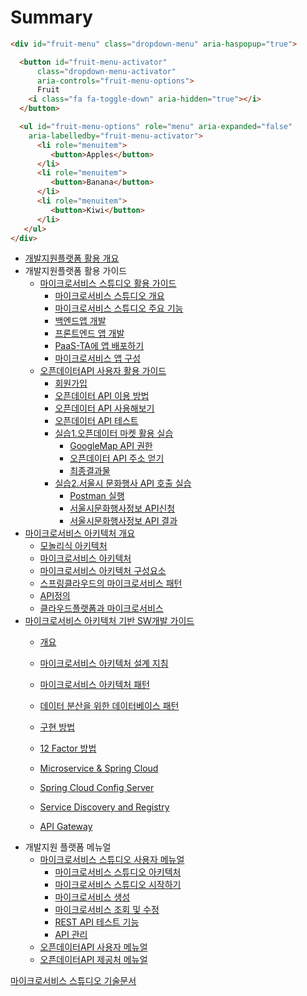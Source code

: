 # Summary



```html
<div id="fruit-menu" class="dropdown-menu" aria-haspopup="true">

  <button id="fruit-menu-activator" 
      class="dropdown-menu-activator"
      aria-controls="fruit-menu-options">
      Fruit
    <i class="fa fa-toggle-down" aria-hidden="true"></i>   
  </button> 

  <ul id="fruit-menu-options" role="menu" aria-expanded="false"
    aria-labelledby="fruit-menu-activator">
      <li role="menuitem">
         <button>Apples</button>
      </li>
      <li role="menuitem">
         <button>Banana</button>
      </li>
      <li role="menuitem">
         <button>Kiwi</button>
      </li>
   </ul>
</div>
```

- [개발지원플랫폼 활용 개요](README.md)
- 개발지원플랫폼 활용 가이드
  - [마이크로서비스 스튜디오 활용 가이드](MicroserviceGuide.md)
    - [마이크로서비스 스튜디오 개요](MicroserviceGuide.md#마이크로서비스-스튜디오-개요)
    - [마이크로서비스 스튜디오 주요 기능](MicroserviceGuide.md#마이크로서비스-스튜디오-주요-기능)
    - [백엔드앱 개발](MicroserviceGuide.md#백엔드앱-개발)
    - [프론트엔드 앱 개발](MicroserviceGuide.md#프론트엔드-앱-개발)
    - [PaaS-TA에 앱 배포하기](MicroserviceGuide.md#paas-ta에-앱-배포하기)
    - [마이크로서비스 앱 구성](MicroserviceGuide.md#마이크로서비스-앱-구성)
  - [오픈데이터API 사용자 활용 가이드](openapi_v2.md)
    - [회원가입](openapi_v2.md#회원가입)
    - [오픈데이터 API 이용 방법](openapi_v2.md#오픈데이터-api-이용-방법)
    - [오픈데이터 API 사용해보기](openapi_v2.md#오픈데이터-api-사용해보기)
    - [오픈데이터 API 테스트](openapi_v2.md#오픈데이터-api-테스트)
    - [실습1.오픈데이터 마켓 활용 실습](openapi_v2.md#오픈-데이터-마켓(OPEN-DATA-MARKET)-API-활용-실습)
      - [GoogleMap API 권한](openapi_v2.md#googlemap-api-권한)
      - [오픈데이터 API 주소 얻기](openapi_v2.md#오픈데이터-api-주소-얻기)
      - [최종결과물](openapi_v2.md#실습-최종-결과물)
    - [실습2.서울시 문화행사 API 호출 실습](openapi_v2.md#두번째-실습-자료)
      - [Postman 실행](openapi_v2.md#두번째-실습-자료)
      - [서울시문화행사정보 API신청](openapi_v2.md#서울시-문화행사-정보-api-신청)
      - [서울시문화행사정보 API 결과](openapi_v2.md#서울시-문화행사정보-api-결과)
- [마이크로서비스 아키텍처 개요](microservice.md)
  - [모놀리식 아키텍처](microservice.md#모놀리식-아키텍처)
  - [마이크로서비스 아키텍처](microservice.md#마이크로서비스-아키텍처)
  - [마이크로서비스 아키텍처 구성요소](microservice.md#마이크로서비스-아키텍처-구성-요소)
  - [스프링클라우드의 마이크로서비스 패턴](microservice.md#스프링클라우드의-마이크로서비스패턴)
  - [API정의](microservice.md#api-정의)
  - [클라우드플랫폼과 마이크로서비스](microservice.md#클라우드플랫폼과-마이크로서비스)
- [마이크로서비스 아키텍처 기반 SW개발 가이드](swprocess.md)
  - [개요](swprocess.md#마이크로서비스-아키텍처-기반-개발-개요)
  - [마이크로서비스 아키텍처 설계 지침](swprocess.md#마이크로서비스-아키텍처-설계-지침)
  - [마이크로서비스 아키텍처 패턴](swprocess.md#마이크로서비스-아키텍처-패턴)
  - [데이터 분산을 위한 데이터베이스 패턴](swprocess.md#데이터-분산을-위한-데이터베이스-패턴)
  - [구현 방법](swprocess.md#마이크로서비스-아키텍처-구현-방법)
  - [12 Factor 방법](swprocess.md#12-factor-방법)
  - [Microservice & Spring Cloud](msaspringcloud.md#스프링클라우드-적용-가이드)
  
  - [Spring Cloud Config Server](msaspringcloud.md#spring-cloud-config-server)
  - [Service Discovery and Registry](msaspringcloud.md#service-discovery-and-registry)
  - [API Gateway](msaspringcloud.md#api-gateway)
- 개발지원 플랫폼 메뉴얼
  - [마이크로서비스 스튜디오 사용자 메뉴얼](msamanual_v2.md)
    - [마이크로서비스 스튜디오 아키텍처](msamanual_v2.md#마이크로서비스-스튜디오-아키텍처)
    - [마이크로서비스 스튜디오 시작하기](msamanual_v2.md#마이크로서비스-스튜디오-시작하기)
    - [마이크로서비스 생성](msamanual_v2.md#마이크로서비스-생성하기)
    - [마이크로서비스 조회 및 수정](msamanual_v2.md#마이크로서비스-조회-및-수정)
    - [REST API 테스트 기능](msamanual_v2.md#rest-api-테스트-기능)
    - [API 관리](msamanual_v2.md#api-관리)
  - [오픈데이터API 사용자 메뉴얼](openapi.md)
  - [오픈데이터API 제공처 메뉴얼](openapi_manager.md)

[마이크로서비스 스튜디오 기술문서](Technical_Report.md)